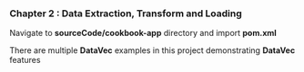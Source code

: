 
### Chapter 2 : Data Extraction, Transform and Loading

Navigate to **sourceCode/cookbook-app** directory and import **pom.xml**

There are multiple **DataVec** examples in this project demonstrating **DataVec** features
